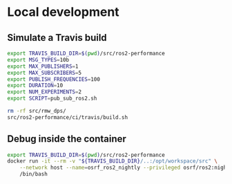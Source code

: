 # Local development

## Simulate a Travis build

```bash
export TRAVIS_BUILD_DIR=$(pwd)/src/ros2-performance
export MSG_TYPES=10b
export MAX_PUBLISHERS=1
export MAX_SUBSCRIBERS=5
export PUBLISH_FREQUENCIES=100
export DURATION=10
export NUM_EXPERIMENTS=2
export SCRIPT=pub_sub_ros2.sh

rm -rf src/rmw_dps/
src/ros2-performance/ci/travis/build.sh
```

## Debug inside the container

```bash
export TRAVIS_BUILD_DIR=$(pwd)/src/ros2-performance
docker run -it --rm -v "${TRAVIS_BUILD_DIR}/..:/opt/workspace/src" \
    --network host --name=osrf_ros2_nightly --privileged osrf/ros2:nightly \
    /bin/bash
```

